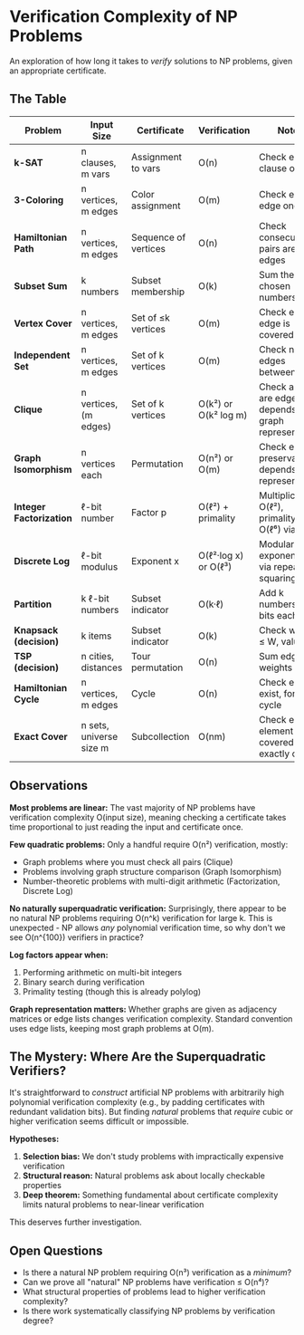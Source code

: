 # Verification Complexity of NP Problems

An exploration of how long it takes to *verify* solutions to NP problems,
given an appropriate certificate.

## The Table

| Problem | Input Size | Certificate | Verification | Notes |
|---------|-----------|-------------|--------------|-------|
| **k-SAT** | n clauses, m vars | Assignment to vars | O(n) | Check each clause once |
| **3-Coloring** | n vertices, m edges | Color assignment | O(m) | Check each edge once |
| **Hamiltonian Path** | n vertices, m edges | Sequence of vertices | O(n) | Check consecutive pairs are edges |
| **Subset Sum** | k numbers | Subset membership | O(k) | Sum the chosen numbers |
| **Vertex Cover** | n vertices, m edges | Set of ≤k vertices | O(m) | Check each edge is covered |
| **Independent Set** | n vertices, m edges | Set of k vertices | O(m) | Check no edges between them |
| **Clique** | n vertices, (m edges) | Set of k vertices | O(k²) or O(k² log m) | Check all pairs are edges; depends on graph representation |
| **Graph Isomorphism** | n vertices each | Permutation | O(n²) or O(m) | Check edge preservation; depends on representation |
| **Integer Factorization** | ℓ-bit number | Factor p | O(ℓ²) + primality | Multiplication O(ℓ²), primality test O(ℓ⁶) via AKS |
| **Discrete Log** | ℓ-bit modulus | Exponent x | O(ℓ²·log x) or O(ℓ³) | Modular exponentiation via repeated squaring |
| **Partition** | k ℓ-bit numbers | Subset indicator | O(k·ℓ) | Add k numbers of ℓ bits each |
| **Knapsack (decision)** | k items | Subset indicator | O(k) | Check weight ≤ W, value ≥ V |
| **TSP (decision)** | n cities, distances | Tour permutation | O(n) | Sum edge weights in tour |
| **Hamiltonian Cycle** | n vertices, m edges | Cycle | O(n) | Check edges exist, forms cycle |
| **Exact Cover** | n sets, universe size m | Subcollection | O(nm) | Check each element covered exactly once |

## Observations

**Most problems are linear:** The vast majority of NP problems have
verification complexity O(input size), meaning checking a certificate
takes time proportional to just reading the input and certificate once.

**Few quadratic problems:** Only a handful require O(n²) verification, mostly:

- Graph problems where you must check all pairs (Clique)
- Problems involving graph structure comparison (Graph Isomorphism)
- Number-theoretic problems with multi-digit arithmetic (Factorization, Discrete Log)

**No naturally superquadratic verification:** Surprisingly, there appear
to be no natural NP problems requiring O(n^k) verification for large
k. This is unexpected - NP allows *any* polynomial verification time,
so why don't we see O(n^{100}) verifiers in practice?

**Log factors appear when:**
1. Performing arithmetic on multi-bit integers
2. Binary search during verification
3. Primality testing (though this is already polylog)

**Graph representation matters:** Whether graphs are given as adjacency
matrices or edge lists changes verification complexity. Standard
convention uses edge lists, keeping most graph problems at O(m).

## The Mystery: Where Are the Superquadratic Verifiers?

It's straightforward to *construct* artificial NP problems with
arbitrarily high polynomial verification complexity (e.g., by padding
certificates with redundant validation bits). But finding *natural*
problems that *require* cubic or higher verification seems difficult
or impossible.

**Hypotheses:**

1. **Selection bias:** We don't study problems with impractically expensive verification
2. **Structural reason:** Natural problems ask about locally checkable properties
3. **Deep theorem:** Something fundamental about certificate complexity limits natural problems to near-linear verification

This deserves further investigation.

## Open Questions

- Is there a natural NP problem requiring O(n³) verification as a *minimum*?
- Can we prove all "natural" NP problems have verification ≤ O(n⁴)?
- What structural properties of problems lead to higher verification complexity?
- Is there work systematically classifying NP problems by verification degree?
